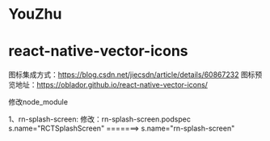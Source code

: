 # YouZhu

# react-native-vector-icons
图标集成方式：https://blog.csdn.net/jiecsdn/article/details/60867232
图标预览地址：https://oblador.github.io/react-native-vector-icons/



修改node_module

1、rn-splash-screen: 
修改：rn-splash-screen.podspec  s.name="RCTSplashScreen" =======> s.name="rn-splash-screen"